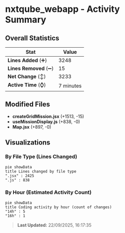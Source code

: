 # nxtqube_webapp - Activity Summary 

## Overall Statistics

| Stat                   | Value                                                             |
| ---------------------- | ----------------------------------------------------------------- |
| **Lines Added** (➕)   | 3248                                          |
| **Lines Removed** (➖) | 15                                        |
| **Net Change** (↕)    | 3233                |
| **Active Time** (⌚)   | 7 minutes |


## Modified Files
- **createGridMission.jsx** (+1513, -15)
- **useMissionDisplay.js** (+838, -0)
- **Map.jsx** (+897, -0)

## Visualizations

### By File Type (Lines Changed)

```mermaid
pie showData
title Lines changed by file type
".jsx" : 2425
".js" : 838
```

### By Hour (Estimated Activity Count)

```mermaid
pie showData
title Coding activity by hour (count of changes)
"14h" : 5
"16h" : 1
```


> **Last Updated:** 22/09/2025, 16:17:35